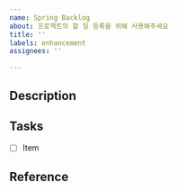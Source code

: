 ```yaml
---
name: Spring Backlog
about: 프로젝트의 할 일 등록을 위해 사용해주세요
title: ''
labels: enhancement
assignees: ''

---
```


## Description

## Tasks

- [ ] Item

## Reference
